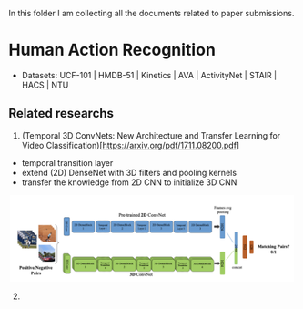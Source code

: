 In this folder I am collecting all the documents related to paper submissions.

# Human Action Recognition

- Datasets: UCF-101 | HMDB-51 | Kinetics | AVA | ActivityNet | STAIR | HACS | NTU

## Related researchs
1. (Temporal 3D ConvNets: New Architecture and Transfer Learning for Video Classification)[https://arxiv.org/pdf/1711.08200.pdf]
  - temporal transition layer
  - extend (2D) DenseNet with 3D filters and pooling kernels
  - transfer the knowledge from 2D CNN to initialize 3D CNN

<p align="center"> <img src="https://github.com/alisher-ai/phd-studies/blob/main/figures/temporal-3d-convnets.png" width="500" /> </p>
  
2.  
